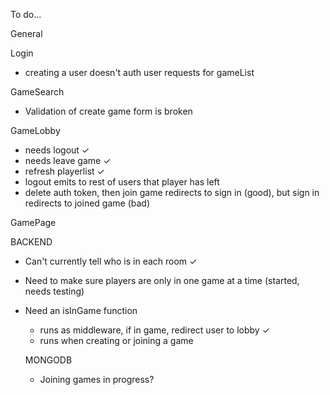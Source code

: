 To do...


General 


Login
- creating a user doesn't auth user requests for gameList

GameSearch
- Validation of create game form is broken

GameLobby
- needs logout ✓
- needs leave game ✓
- refresh playerlist ✓
- logout emits to rest of users that player has left
- delete auth token, then join game redirects to sign in (good), but sign in redirects to joined game (bad)

GamePage



BACKEND

- Can't currently tell who is in each room ✓
- Need to make sure players are only in one game at a time (started, needs testing)

- Need an isInGame function
  - runs as middleware, if in game, redirect user to lobby ✓
  - runs when creating or joining a game


  MONGODB
  - Joining games in progress?